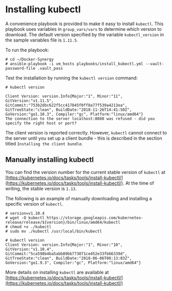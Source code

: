 # Installing kubectl


A convenience playbook is provided to make it easy to install `kubectl`. This playbook uses variables in `group_vars/vars` to determine which version to download. The default version specified by the variable `kubectl_version` in the sample variables file is `1.11.5`. 


To run the playbook:

```
# cd ~/Docker-Synergy
# ansible-playbook -i vm_hosts playbooks/install_kubectl.yml --vault-password-file .vault_pass
```


Test the installation by running the `kubectl version` command:

```
# kubectl version

Client Version: version.Info{Major:"1", Minor:"11", GitVersion:"v1.11.5", GitCommit:"753b2dbc622f5cc417845f0ff8a77f539a4213ea", GitTreeState:"clean", BuildDate:"2018-11-26T14:41:50Z", GoVersion:"go1.10.3", Compiler:"gc", Platform:"linux/amd64"}
The connection to the server localhost:8080 was refused - did you specify the right host or port?
```

The client version is reported correctly. However, `kubectl` cannot connect to the server until you set up 
a client bundle - this is described in the section titled `Installing the client bundle`.


## Manually installing kubectl


You can find the version number for the current stable version of `kubectl` at [https://kubernetes.io/docs/tasks/tools/install-kubectl/](https://kubernetes.io/docs/tasks/tools/install-kubectl/). At the time of writing, the stable version is `1.13`.

The following is an example of manually downloading and installing a specific version of `kubectl`.

```
# version=v1.10.4
# wget -O kubectl https://storage.googleapis.com/kubernetes-release/release/${version}/bin/linux/amd64/kubectl
# chmod +x ./kubectl
# sudo mv ./kubectl /usr/local/bin/kubectl

# kubectl version
Client Version: version.Info{Major:"1", Minor:"10", GitVersion:"v1.10.4", GitCommit:"5ca598b4ba5abb89bb773071ce452e33fb66339d", GitTreeState:"clean", BuildDate:"2018-06-06T08:13:03Z", GoVersion:"go1.9.3", Compiler:"gc", Platform:"linux/amd64"}
```

More details on installing `kubectl` are available at [https://kubernetes.io/docs/tasks/tools/install-kubectl/](https://kubernetes.io/docs/tasks/tools/install-kubectl/) 

